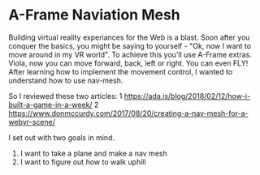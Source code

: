 A-Frame Naviation Mesh
====================

Building virtual reality experiances for the Web is a blast. Soon after you conquer the basics, you might be saying to yourself - "Ok, now I want to move around in my VR world". To achieve this you'll use A-Frame extras. Viola, now you can move forward, back, left or right. You can even FLY! After learning how to implement the movement control, I wanted to understand how to use nav-mesh.

So I reviewed these two articles:
1 https://ada.is/blog/2018/02/12/how-i-built-a-game-in-a-week/
2 https://www.donmccurdy.com/2017/08/20/creating-a-nav-mesh-for-a-webvr-scene/

I set out with two goals in mind.

1. I want to take a plane and make a nav mesh
2. I want to figure out how to walk uphill